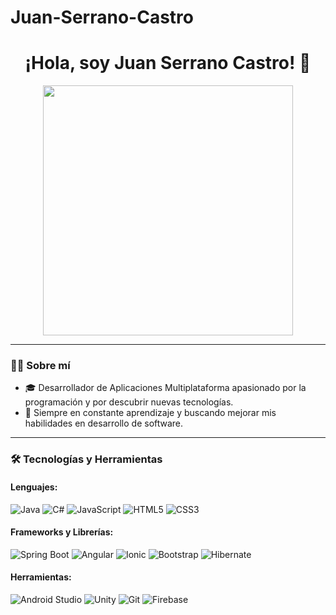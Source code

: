 # Juan-Serrano-Castro
<h1 align="center">¡Hola, soy Juan Serrano Castro! 👋</h1>

<p align="center">
  <img src="https://cdni.iconscout.com/illustration/premium/thumb/programmer-doing-remote-work-6776709-5591085.png" width="400"/>
</p>

---

### 🧑‍💻 Sobre mí

- 🎓 Desarrollador de Aplicaciones Multiplataforma apasionado por la programación y por descubrir nuevas tecnologías.
- 🚀 Siempre en constante aprendizaje y buscando mejorar mis habilidades en desarrollo de software.

---

### 🛠️ Tecnologías y Herramientas

#### Lenguajes:
![Java](https://img.shields.io/badge/Java-%23ED8B00.svg?style=for-the-badge&logo=openjdk&logoColor=white)
![C#](https://img.shields.io/badge/C%23-239120.svg?style=for-the-badge&logo=c-sharp&logoColor=white)
![JavaScript](https://img.shields.io/badge/JavaScript-%23F7DF1E.svg?style=for-the-badge&logo=javascript&logoColor=black)
![HTML5](https://img.shields.io/badge/HTML5-%23E34F26.svg?style=for-the-badge&logo=html5&logoColor=white)
![CSS3](https://img.shields.io/badge/CSS3-%231572B6.svg?style=for-the-badge&logo=css3&logoColor=white)

#### Frameworks y Librerías:
![Spring Boot](https://img.shields.io/badge/Spring%20Boot-6DB33F.svg?style=for-the-badge&logo=spring-boot&logoColor=white)
![Angular](https://img.shields.io/badge/Angular-DD0031.svg?style=for-the-badge&logo=angular&logoColor=white)
![Ionic](https://img.shields.io/badge/Ionic-3880FF.svg?style=for-the-badge&logo=ionic&logoColor=white)
![Bootstrap](https://img.shields.io/badge/Bootstrap-%23563D7C.svg?style=for-the-badge&logo=bootstrap&logoColor=white)
![Hibernate](https://img.shields.io/badge/Hibernate-59666C.svg?style=for-the-badge&logo=hibernate&logoColor=white)

#### Herramientas:
![Android Studio](https://img.shields.io/badge/Android%20Studio-3DDC84.svg?style=for-the-badge&logo=android-studio&logoColor=white)
![Unity](https://img.shields.io/badge/Unity-000000.svg?style=for-the-badge&logo=unity&logoColor=white)
![Git](https://img.shields.io/badge/Git-F05032.svg?style=for-the-badge&logo=git&logoColor=white)
![Firebase](https://img.shields.io/badge/Firebase-FFCA28.svg?style=for-the-badge&logo=firebase&logoColor=black)
